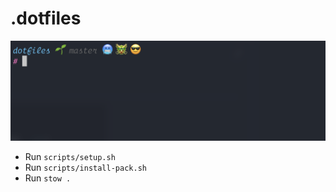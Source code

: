 # .dotfiles

![represent](https://raw.githubusercontent.com/alexrqs/dotfiles/master/screenshot.png)

- Run `scripts/setup.sh`
- Run `scripts/install-pack.sh`
- Run `stow .`

